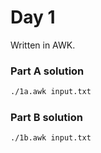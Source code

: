 # Day 1

Written in AWK.

### Part A solution

```bash
./1a.awk input.txt
```

### Part B solution

```bash
./1b.awk input.txt
```

